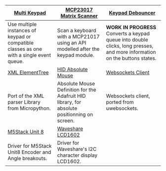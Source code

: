 | [Multi Keypad](https://github.com/Neradoc/Circuitpython_Multi_Keypad) | [MCP23017 Matrix Scanner](https://github.com/Neradoc/circuitpython-mcp23017-scanner) | [Keypad Debouncer](https://github.com/Neradoc/Circuitpython_Keypad_Debouncer) |
| ---      | ---      | ---      |
| Use multiple instances of keypad or compatible classes as one with a single event queue. | Scan a keyboard with a MCP21017 using an API modelled after the keypad module. | **WORK IN PROGRESS** Converts a keypad queue into double clicks, long presses, and more information on the buttons states. |
| [XML ElementTree](https://github.com/Neradoc/Circuitpython-ElementTree) | [HID Absolute Mouse](https://github.com/Neradoc/CircuitPython_Absolute_Mouse) | [Websockets Client](https://github.com/Neradoc/websockets-for-circuitpython) |
| Port of the XML parser Library from Micropython. | Absolute Mouse Definition for the Adafruit HID library, for absolute positionning on screen. | Websockets client, ported from uwebsockets. |
| [M5Stack Unit 8](https://github.com/Neradoc/circuitpython-m5stack-unit8) | [Waveshare LCD1602](https://github.com/Neradoc/Circuitpython_Waveshare_LCD1602) |  |
| Driver for M5Stack Unit8 Encoder and Angle breakouts. | Driver for Waveshare's I2C character display LCD1602. |  |

<!--
https://github.com/Neradoc/Circuitpython_Keyboard_Layouts

Libraries
https://github.com/Neradoc/Circuitpython-ElementTree
https://github.com/Neradoc/CircuitPython_Absolute_Mouse
https://github.com/Neradoc/websockets-for-circuitpython

Helpers
https://github.com/Neradoc/twatch-scripts
https://github.com/Neradoc/Circuitpyton-Bundler
https://github.com/Neradoc/macos-likes-circuitpython

Work in Progress
https://github.com/Neradoc/circuitpython-m5stack-unit8
https://github.com/Neradoc/blinka-multi-mcp2221
https://github.com/Neradoc/ugit-for-circuitpython
https://github.com/Neradoc/unatsort
-->
